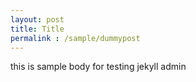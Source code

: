 ```yaml
---
layout: post
title: Title
permalink : /sample/dummypost
---
```


this is sample body
for testing jekyll admin